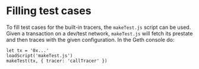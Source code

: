 # Filling test cases

To fill test cases for the built-in tracers, the `makeTest.js` script can be used. Given a transaction on a dev/test network, `makeTest.js` will fetch its prestate and then traces with the given configuration.
In the Geth console do:

```terminal
let tx = '0x...'
loadScript('makeTest.js')
makeTest(tx, { tracer: 'callTracer' })
```